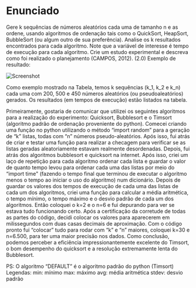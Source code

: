 # Enunciado
Gere k sequências de números aleatórios cada uma de tamanho n e as ordene, usando algoritmos de ordenação tais como o QuickSort, HeapSort, BubbleSort (ou algum outro de sua preferência). Analise os k resultados encontrados para cada algoritmo. Note que a variável de interesse é tempo de execução para cada algoritmo. Crie um estudo experimental e descreva como foi realizado o planejamento (CAMPOS, 2012). (2.0) Exemplo de resultado:

![Screenshot](ultima.png)

Como exemplo mostrado na Tabela, temos k sequências (k_1, k_2 e k_n) cada uma com 200, 500 e 450 números aleatórios (ou pseudoaleatórios) gerados. Os resultados (em tempos de execução) estão listados na tabela.


Primeiramente, gostaria de comunicar que utilizei os seguintes algoritmos para a realização do experimento: Quicksort, Bubblesort e o Timsort (algoritmo padrão de ordenação proveniente do python). Comecei criando uma função no python utilizando o método “import random” para a geração de “k” listas, todas com “n” números pseudo-aleatórios. Após isso, fui atrás de criar e testar uma função para realizar a checagem para verificar se as listas geradas aleatoriamente estavam realmente desordenadas. Depois, fui atrás dos algoritmos bubblesort e quicksort na internet. Após isso, criei um laço de repetição para cada algoritmo ordenar cada lista e guardar o valor de quanto tempo levou para ordenar cada uma das listas por meio do “import time" (fazendo o tempo final que terminou de executar o algoritmo menos o tempo ao iniciar o uso do algoritmo) num dicionário. Depois de guardar os valores dos tempos de execução de cada uma das listas de cada um dos algoritmos, criei uma função para calcular a média aritmética, o tempo mínimo, o tempo máximo e o desvio padrão de cada um dos algoritmos. Então coloquei o k=2 e o n=6 e fui depurando para ver se estava tudo funcionando certo. Após a certificação da corretude de todas as partes do código, decidi colocar os valores para aparecerem em milissegundos com duas casas decimais de aproximação. Com o código pronto fui “colocar” tudo para rodar com “k” e “n” maiores, coloquei k=30 e n=6.500, para ter uma maior precisão nos dados. Como conclusão, podemos perceber a eficiência impressionantemente excelente do Timsort, o bom desempenho do quicksort e a resolução extremamente lenta do Bubblesort.

PS: O algoritmo “DEFAULT” é o algoritmo padrão do python (Timsort)
Legendas: 
min: mínimo
max: máximo
avg: média aritmética
stdev: desvio padrão
